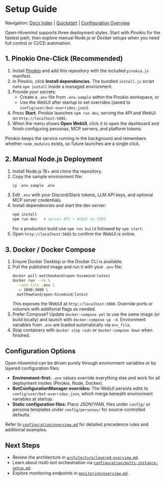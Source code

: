 # Setup Guide

Navigation: [Docs Index](../README.md) | [Quickstart](quickstart.md) | [Configuration Overview](../configuration/overview.md)


Open-Hivemind supports three deployment styles. Start with Pinokio for the
fastest path, then explore manual Node.js or Docker setups when you need full
control or CI/CD automation.

## 1. Pinokio One-Click (Recommended)
1. Install [Pinokio](https://pinokio.co/) and add this repository with the
   included `pinokio.js` manifest.
2. In Pinokio, click **Install dependencies**. The bundled `install.js` script
   runs `npm install` inside a managed environment.
3. Provide your secrets:
   - Create a `.env` file from `.env.sample` within the Pinokio workspace, or
   - Use the WebUI after startup to set overrides (saved to
     `config/user/bot-overrides.json`).
4. Press **Start**. Pinokio launches `npm run dev`, serving the API and WebUI on
   `http://localhost:5005`.
5. When the menu shows **Open WebUI**, click it to open the dashboard and finish
   configuring personas, MCP servers, and platform tokens.

Pinokio keeps the service running in the background and remembers whether
`node_modules` exists, so future launches are a single click.

## 2. Manual Node.js Deployment
1. Install Node.js 18+ and clone the repository.
2. Copy the sample environment file:
   ```bash
   cp .env.sample .env
   ```
3. Edit `.env` with your Discord/Slack tokens, LLM API keys, and optional MCP
   server credentials.
4. Install dependencies and start the dev server:
   ```bash
   npm install
   npm run dev   # serves API + WebUI on 5005
   ```
   For a production build use `npm run build` followed by `npm start`.
5. Open `http://localhost:5005` to confirm the WebUI is online.

## 3. Docker / Docker Compose
1. Ensure Docker Desktop or the Docker CLI is available.
2. Pull the published image and run it with your `.env` file:
   ```bash
   docker pull matthewhand/open-hivemind:latest
   docker run --rm \
     --env-file .env \
     -p 3000:3000 \
     matthewhand/open-hivemind:latest
   ```
   This exposes the WebUI at `http://localhost:3000`. Override ports or volumes
   with additional flags as needed.
3. Prefer Compose? Update `docker-compose.yml` to use the same image (or build
   locally) and launch with `docker-compose up -d`. Environment variables from
   `.env` are loaded automatically via `env_file`.
4. Stop containers with `docker stop <id>` or `docker-compose down` when
   finished.

## Configuration Options
Open-Hivemind can be driven purely through environment variables or by layered
configuration files.

- **Environment-first:** `.env` values override everything else and work for all
  deployment modes (Pinokio, Node, Docker).
- **BotConfigurationManager overrides:** The WebUI persists edits to
  `config/user/bot-overrides.json`, which merge beneath environment variables at
  startup.
- **Static configuration files:** Place JSON/YAML files under `config/` or
  persona templates under `config/personas/` for source-controlled defaults.

Refer to [`configuration/overview.md`](../configuration/overview.md) for detailed
precedence rules and additional examples.

## Next Steps
- Review the architecture in
  [`architecture/layered-overview.md`](../architecture/layered-overview.md).
- Learn about multi-bot orchestration via
  [`configuration/multi-instance-setup.md`](../configuration/multi-instance-setup.md).
- Explore monitoring endpoints in [`monitoring/overview.md`](../monitoring/overview.md).
